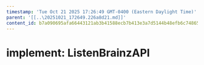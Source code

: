 ```yaml
---
timestamp: 'Tue Oct 21 2025 17:26:49 GMT-0400 (Eastern Daylight Time)'
parent: '[[..\20251021_172649.226a8d21.md]]'
content_id: b7a090695afa66443121ab3b41588ecb7b413e3a7d5144b48efb6c748652c391
---
```


# implement: ListenBrainzAPI
